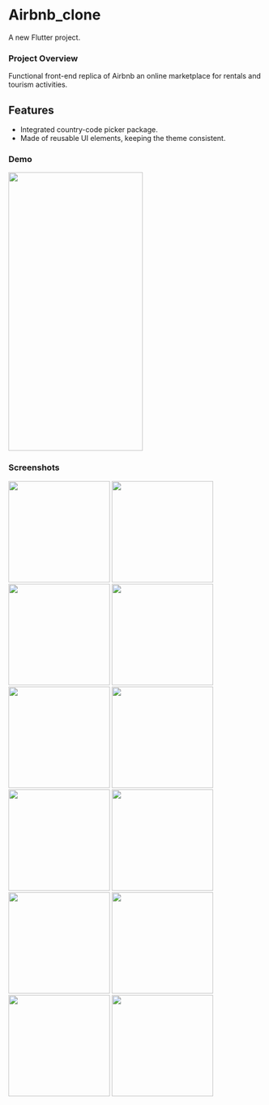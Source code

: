 # Airbnb_clone

A new Flutter project.

### Project Overview

Functional front-end replica of Airbnb an online marketplace for rentals and tourism activities.

## Features

- Integrated country-code picker package.
- Made of reusable UI elements, keeping the theme consistent.


### Demo

<img src="https://user-images.githubusercontent.com/86222915/192685881-73e6862e-d63c-4b27-9ca1-20117a643fc0.mp4" height="550" width="265">

### Screenshots
<p float="left">
<img src="https://user-images.githubusercontent.com/86222915/192681537-1be87a45-adb4-40ab-9cf9-35dee9b752ec.png" width=200>
<img src="https://user-images.githubusercontent.com/86222915/192681547-826baac4-eb15-471a-84f6-18f564845e62.png" width=200>
<img src="https://user-images.githubusercontent.com/86222915/192681556-bf0514a4-04ea-45f6-addb-0610e4217148.png" width=200>

<img src="https://user-images.githubusercontent.com/86222915/192681587-cb45d8d4-f22c-4ff0-b13d-ed6603c1a7a4.png" width=200>
<img src="https://user-images.githubusercontent.com/86222915/192681595-d7ae7785-6603-4932-b105-9f9eda06cda7.png" width=200>
<img src="https://user-images.githubusercontent.com/86222915/192681610-3ef6eac0-665b-447d-ba1d-c00c48993bb8.png" width=200>
<img src="https://user-images.githubusercontent.com/86222915/192681620-c710ff68-d4f6-440f-bbfd-50775ce42556.png" width=200>

<img src="https://user-images.githubusercontent.com/86222915/192681636-e346e98a-ac48-47ba-9602-253c33625580.png" width=200>
<img src="https://user-images.githubusercontent.com/86222915/192681655-50361607-2339-44a0-b9b4-63034e37b31c.png" width=200>
<img src="https://user-images.githubusercontent.com/86222915/192681679-222d867e-58f9-479b-a743-e053864675ff.png" width=200>
<img src="https://user-images.githubusercontent.com/86222915/192681695-748ef4b7-5cdc-4b49-b22e-5c948c072aa7.png" width=200>
<img src="(https://user-images.githubusercontent.com/86222915/192681705-911b1271-77dc-4d2a-b149-2dfa920e1d94.png" width=200>

</p>
